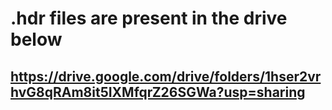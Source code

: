 # .hdr files are present in the drive below

## https://drive.google.com/drive/folders/1hser2vrhvG8qRAm8it5IXMfqrZ26SGWa?usp=sharing
